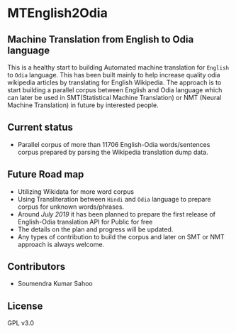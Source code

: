 # MTEnglish2Odia
## Machine Translation from English to Odia language
This is a healthy start to building Automated machine translation for `English` to `Odia` language.
This has been built mainly to help increase quality odia wikipedia articles by translating for English Wikipedia.
The approach is to start building a parallel corpus between English and Odia language which can later be used in SMT(Statistical Machine Translation) or NMT (Neural Machine Translation) in future by interested people.

## Current status
- Parallel corpus of more than 11706 English-Odia words/sentences corpus prepared by parsing the Wikipedia translation dump data.

## Future Road map
- Utilizing Wikidata for more word corpus
- Using Transliteration between `Hindi` and `Odia` language to prepare corpus for unknown words/phrases.
- Around *July 2019* it has been planned to prepare the first release of English-Odia translation API for Public for free
- The details on the plan and progress will be updated.
- Any types of contribution to build the corpus and later on SMT or NMT approach is always welcome.

## Contributors
- Soumendra Kumar Sahoo

## License
GPL v3.0